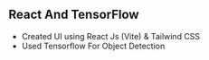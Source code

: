 ## React And TensorFlow

- Created UI using React Js (Vite) & Tailwind CSS
- Used Tensorflow For Object Detection
